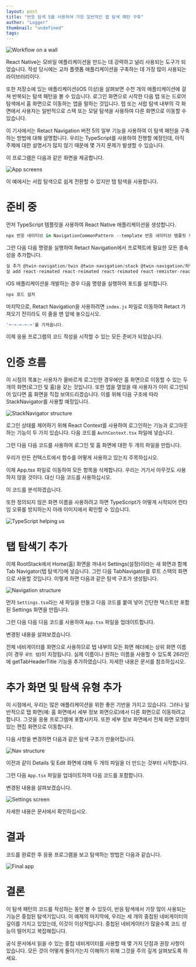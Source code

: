 ```yaml
---
layout: post
title: "반응 탐색 5를 사용하여 가장 일반적인 앱 탐색 패턴 구축"
author: "Logger"
thumbnail: "undefined"
tags: 
---
```



![Workflow on a wall](https://miro.medium.com/max/10368/0*oDgXSIVxtJgJuhs-)

React Native는 모바일 애플리케이션을 만드는 데 강력하고 널리 사용되는 도구가 되었습니다. 작성 당시에는 교차 플랫폼 애플리케이션을 구축하는 데 가장 많이 사용되는 라이브러리이다.

또한 저장소에 있는 애플리케이션(iOS 이상)을 살펴보면 수천 개의 애플리케이션에 걸쳐 반복되는 탐색 패턴을 볼 수 있습니다. 로그인 화면으로 시작한 다음 탭 또는 드로어 탐색에서 홈 화면으로 이동하는 앱을 말하는 것입니다. 탭 또는 서랍 탐색 내부의 각 화면에서 사용자는 일반적으로 스택 또는 모달 탐색을 사용하여 다른 화면으로 이동할 수 있습니다.

이 기사에서는 Retact Navigation 버전 5의 일부 기능을 사용하여 이 탐색 패턴을 구축하는 방법에 대해 설명합니다. 우리는 TypeScript를 사용하여 진행할 예정인데, 아직 주제에 대한 설명서가 많지 않기 때문에 몇 가지 문제가 발생할 수 있습니다.

이 프로그램은 다음과 같은 화면을 제공합니다.

![App screens](https://miro.medium.com/max/1490/1*4pyoxyJQp7vqNYq0U_paZg.png)

이 예에서는 서랍 탐색으로 쉽게 전환할 수 있지만 탭 탐색을 사용합니다.

# 준비 중

먼저 TypeScript 템플릿을 사용하여 React Native 애플리케이션을 생성합니다.

```js
npx 반응 네이티브 in NavigationCommonPattern --template 반응 네이티브 템플릿 유형 스크립트
```

그런 다음 다음 명령을 실행하여 Retact Navigation에서 프로젝트에 필요한 모든 종속성을 추가합니다.

```js
실 추가 @twin-navigation/twin @twin-navigation/stack @twin-navigation/하단-twin
실 add react-reimated react-reimated react-reimated react-remister-react-remister-remister-remister-remister-remission-remission-reafe-rea-reaimesa-
```

iOS 애플리케이션을 개발하는 경우 다음 명령을 실행하여 포드를 설치합니다.

```js
npx 포드 설치
```

마지막으로, Retact Navigation을 사용하려면 `index.js` 파일로 이동하여 Retact 가져오기 전이라도 이 줄을 맨 앞에 놓으십시오.

```js
'➡-➡-➡-➡-➡'를 가져옵니다.
```

이제 응용 프로그램의 코드 작성을 시작할 수 있는 모든 준비가 되었습니다.

# 인증 흐름

이 시점의 목표는 사용자가 올바르게 로그인한 경우에만 홈 화면으로 이동할 수 있는 두 개의 화면(로그인 및 홈)을 갖는 것입니다. 또한 앱을 열었을 때 사용자가 이미 로그인되어 있다면 홈 화면을 직접 보여드리겠습니다. 이를 위해 다음 구조에 따라 StackNavigator를 사용할 예정입니다.

![StackNavigator structure](https://miro.medium.com/max/2776/1*4g8BmOo3rfL7SIbyBudPoQ.png)

로그인 상태를 제어하기 위해 React Context를 사용하여 로그인하는 기능과 로그아웃하는 기능이 두 가지 있습니다. 다음 코드를 `AuthContext.tsx` 파일에 넣습니다.

그런 다음 다음 코드를 사용하여 로그인 및 홈 화면에 대한 두 개의 파일을 만듭니다.

우리가 만든 컨텍스트에서 함수를 어떻게 사용하고 있는지 주목하십시오.

이제 App.tsx 파일로 이동하여 모든 항목을 삭제합니다. 우리는 거기서 아무것도 사용하지 않을 것이다. 대신 다음 코드를 사용하십시오.

이 코드를 분석하겠습니다.

또한 정의되지 않은 화면 이름을 사용하려고 하면 TypeScript가 어떻게 시작되어 런타임 오류를 방지하는지 아래 이미지에서 확인할 수 있습니다.

![TypeScript helping us](https://miro.medium.com/max/2000/1*vz18qSOSpU6JqAf1ZgnOgA.png)

# 탭 탐색기 추가

이제 RootStack에서 Home(홈) 화면을 꺼내서 Settings(설정)이라는 새 화면과 함께 Tab Navigator(탭 탐색기)에 넣습니다. 그런 다음 TabNavigator를 루트 스택의 화면으로 사용할 것입니다. 이렇게 하면 다음과 같은 탐색 구조가 생성됩니다.

![Navigation structure](https://miro.medium.com/max/3600/1*Ue43-F0X-wFmsJC_01WwBw.png)

먼저 `Settings.tsx`라는 새 파일을 만들고 다음 코드를 붙여 넣어 간단한 텍스트만 포함된 Settings 화면을 만듭니다.

그런 다음 다음 다음 코드를 사용하여 `App.tsx` 파일을 업데이트합니다.

변경된 내용을 살펴보겠습니다.

전체 네비게이터를 화면으로 사용하므로 탭 내부의 모든 화면 헤더에는 상위 화면 이름(이 경우 `루트 탭`)이 지정됩니다. 실제 이름이나 원하는 이름을 사용할 수 있도록 26라인에 getTabHeaderTitle 기능을 추가하였습니다. 자세한 내용은 문서를 참조하십시오.

# 추가 화면 및 탐색 유형 추가

이 시점에서, 우리는 많은 애플리케이션을 위한 좋은 기반을 가지고 있습니다. 그러나 일반적으로 탭 화면(예: 홈 화면에서 세부 정보 화면으로)에서 다른 화면으로 이동하려고 합니다. 그것을 응용 프로그램에 포함시키자. 또한 세부 정보 화면에서 전체 화면 모형이 있는 편집 화면으로 이동합니다.

다음 사항을 변경하면 다음과 같은 탐색 구조가 만들어집니다.

![Nav structure](https://miro.medium.com/max/5250/1*uW3V5I0J6CkG6EjnOLWdNw.png)

이전과 같이 Details 및 Edit 화면에 대해 두 개의 파일을 더 만드는 것부터 시작합니다.

그런 다음 `App.tsx` 파일을 업데이트하여 다음 코드를 포함합니다.

변경된 내용을 살펴보겠습니다.

![Settings screen](https://miro.medium.com/max/866/0*aOUVZjRPHq5i8JR5.png)

자세한 내용은 문서에서 확인하십시오.

# 결과

코드를 완료한 후 응용 프로그램을 보고 탐색하는 방법은 다음과 같습니다.

![Final app](https://miro.medium.com/max/966/1*KqGi2ayBpDgmbI7nQW6ICg.gif)

# 결론

이 탐색 패턴의 코드를 작성하는 동안 볼 수 있듯이, 반응 탐색에서 가장 많이 사용되는 기능은 중첩된 탐색기입니다. 이 예제의 마지막에, 우리는 세 개의 중첩된 네비게이터의 깊이를 가지고 있었는데, 이것이 이상적입니다. 중첩된 네비게이터가 많을수록 코드 성능이 떨어지고 복잡해집니다.

공식 문서에서 읽을 수 있는 중첩 네비게이터를 사용할 때 몇 가지 단점과 권장 사항이 있습니다. 모든 것이 어떻게 돌아가는지 이해하기 위해 그것을 주의 깊게 살펴보도록 하세요.